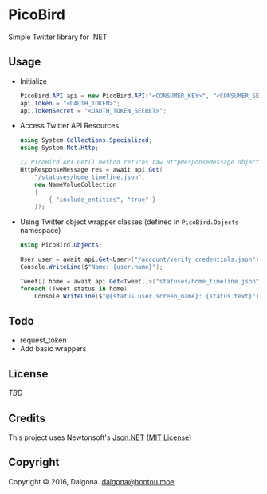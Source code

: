 # PicoBird
Simple Twitter library for .NET

## Usage

* Initialize

  ```cs
  PicoBird.API api = new PicoBird.API("<CONSUMER_KEY>", "<CONSUMER_SECRET>");
  api.Token = "<OAUTH_TOKEN>";
  api.TokenSecret = "<OAUTH_TOKEN_SECRET>";
  ```

* Access Twitter API Resources

  ```cs
  using System.Collections.Specialized;
  using System.Net.Http;
  
  // PicoBird.API.Get() method returns raw HttpResponseMessage objects.
  HttpResponseMessage res = await api.Get(
      "/statuses/home_timeline.json",
      new NameValueCollection
      {
          { "include_entities", "true" }
      });
  ```
  
* Using Twitter object wrapper classes (defined in `PicoBird.Objects` namespace)

  ```cs
  using PicoBird.Objects;
  
  User user = await api.Get<User>("/account/verify_credentials.json");
  Console.WriteLine($"Name: {user.name}");
  
  Tweet[] home = await api.Get<Tweet[]>("statuses/home_timeline.json");
  foreach (Tweet status in home)
      Console.WriteLine($"@{status.user.screen_name}: {status.text}");
  ```

## Todo

* request_token
* Add basic wrappers

## License

*TBD*

## Credits

This project uses Newtonsoft's [Json.NET](http://www.newtonsoft.com/json) ([MIT License](https://github.com/JamesNK/Newtonsoft.Json/blob/master/LICENSE.md))

## Copyright

Copyright &copy; 2016, Dalgona. <dalgona@hontou.moe>
